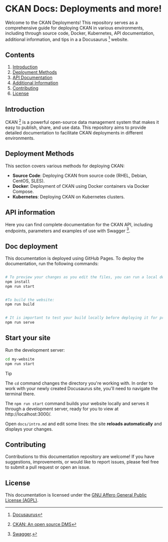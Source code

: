 # CKAN Docs: Deployments and more!
Welcome to the CKAN Deployments! This repository serves as a comprehensive guide for deploying CKAN in various environments, including through source code, Docker, Kubernetes, API documentation, additional information, and tips in a a Docusaurus [^1] website.

## Contents
1. [Introduction](#introduction)
2. [Deployment Methods](#deployment-methods)
3. [API Documentation](#api-documentation)
4. [Additional Information](#additional-information)
5. [Contributing](#contributing)
6. [License](#license)

## Introduction
CKAN [^2] is a powerful open-source data management system that makes it easy to publish, share, and use data. This repository aims to provide detailed documentation to facilitate CKAN deployments in different environments.

## Deployment Methods
This section covers various methods for deploying CKAN:

- **Source Code**: Deploying CKAN from source code (RHEL, Debian, CentOS, SLES).
- **Docker**: Deployment of CKAN using Docker containers via Docker Compose.
- **Kubernetes**: Deploying CKAN on Kubernetes clusters.

## API information
Here you can find complete documentation for the CKAN API, including endpoints, parameters and examples of use with Swagger [^3].

## Doc deployment
This documentation is deployed using GitHub Pages. To deploy the documentation, run the following commands:

```bash

# To preview your changes as you edit the files, you can run a local development server that will serve your website and reflect the latest changes.
npm install
npm run start


#To build the website:
npm run build


# It is important to test your build locally before deploying it for production. Docusaurus provides a docusaurus serve command for that:
npm run serve
```

## Start your site

Run the development server:

```bash
cd my-website
npm run start
```

> [!TIP]
>The `cd` command changes the directory you're working with. In order to work with your newly created Docusaurus site, you'll need to navigate the terminal there.
>
>The `npm run start` command builds your website locally and serves it through a development server, ready for you to view at http://localhost:3000/.
>
>Open `docs/intro.md` and edit some lines: the site **reloads automatically** and displays your changes.

## Contributing
Contributions to this documentation repository are welcome! If you have suggestions, improvements, or would like to report issues, please feel free to submit a pull request or open an issue.

## License
This documentation is licensed under the [GNU Affero General Public License (AGPL)](https://www.gnu.org/licenses/agpl-3.0.html).

[^1]: [Docusaurus](https://docusaurus.io/)
[^2]: [CKAN: An open source DMS](https://ckan.org/)
[^3]: [Swagger](https://swagger.io/).
